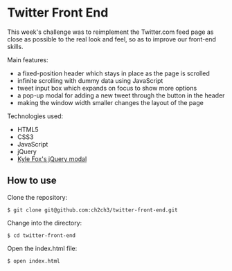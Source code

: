 Twitter Front End
=================
This week's challenge was to reimplement the Twitter.com feed page as close as possible to the real look and feel, so as to improve our front-end skills.

Main features:

- a fixed-position header which stays in place as the page is scrolled
- infinite scrolling with dummy data using JavaScript
- tweet input box which expands on focus to show more options
- a pop-up modal for adding a new tweet through the button in the header
- making the window width smaller changes the layout of the page

Technologies used:
- HTML5
- CSS3
- JavaScript
- jQuery
- [Kyle Fox's jQuery modal](https://github.com/kylefox/jquery-modal)

How to use
----------
Clone the repository:
```shell
$ git clone git@github.com:ch2ch3/twitter-front-end.git
```

Change into the directory:
```shell
$ cd twitter-front-end
```

Open the index.html file:
```shell
$ open index.html
```